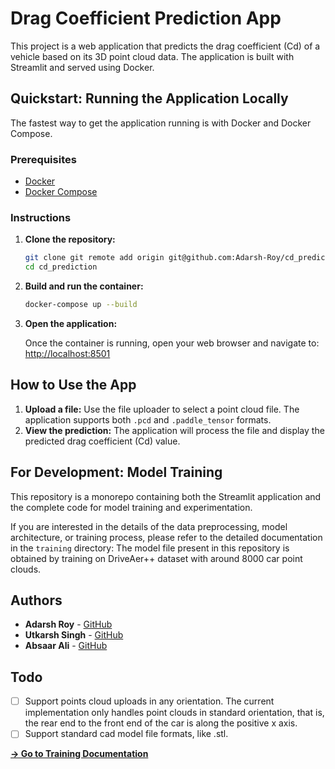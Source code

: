 # Drag Coefficient Prediction App

This project is a web application that predicts the drag coefficient (Cd) of a vehicle based on its 3D point cloud data. The application is built with Streamlit and served using Docker.

## Quickstart: Running the Application Locally

The fastest way to get the application running is with Docker and Docker Compose.

### Prerequisites

*   [Docker](https://docs.docker.com/get-docker/)
*   [Docker Compose](https://docs.docker.com/compose/install/)

### Instructions

1.  **Clone the repository:**

    ```bash
    git clone git remote add origin git@github.com:Adarsh-Roy/cd_prediction.git
    cd cd_prediction
    ```

2.  **Build and run the container:**

    ```bash
    docker-compose up --build
    ```

3.  **Open the application:**

    Once the container is running, open your web browser and navigate to:
    [http://localhost:8501](http://localhost:8501)

## How to Use the App

1.  **Upload a file:** Use the file uploader to select a point cloud file. The application supports both `.pcd` and `.paddle_tensor` formats.
2.  **View the prediction:** The application will process the file and display the predicted drag coefficient (Cd) value.

## For Development: Model Training

This repository is a monorepo containing both the Streamlit application and the complete code for model training and experimentation.

If you are interested in the details of the data preprocessing, model architecture, or training process, please refer to the detailed documentation in the `training` directory:
The model file present in this repository is obtained by training on DriveAer++ dataset with around 8000 car point clouds.

## Authors

- **Adarsh Roy** - [GitHub](https://github.com/Adarsh-Roy)
- **Utkarsh Singh** - [GitHub](https://github.com/HSRAKTU)
- **Absaar Ali** - [GitHub](https://github.com/Absaar1548)

## Todo
- [ ] Support points cloud uploads in any orientation. The current implementation only handles point clouds in standard orientation, that is, the rear end to the front end of the car is along the positive x axis.
- [ ] Support standard cad model file formats, like .stl.

**[→ Go to Training Documentation](./training/README.md)**
